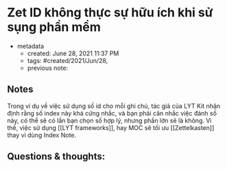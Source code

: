 # Zet ID không thực sự hữu ích khi sử sụng phần mềm

- metadata
	- created: June 28, 2021 11:37 PM
	- tags: #created/2021/Jun/28,
	- previous note:

## Notes
Trong ví dụ về việc sử dụng số id cho mỗi ghi chú, tác giả của LYT Kit nhận định rằng số index này khá cứng nhắc, và bạn phải cân nhắc việc đánh số này, có thể sẽ có lần bạn chọn số hợp lý, nhưng phần lớn sẽ là không. Vì thế, việc sử dụng [[LYT frameworks]], hay MOC sẽ tối ưu [[Zettelkasten]] thay vì dùng Index Note.

## Questions & thoughts:

